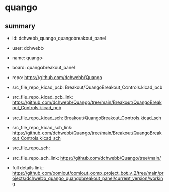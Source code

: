 # quango
 
## summary 
* id: dchwebb_quango_quangobreakout_panel
* user: dchwebb
* name: quango
* board: quangobreakout_panel
* repo: https://github.com/dchwebb/Quango
* src_file_repo_kicad_pcb: Breakout/QuangoBreakout_Controls.kicad_pcb
* src_file_repo_kicad_pcb_link: https://github.com/dchwebb/Quango/tree/main/Breakout/QuangoBreakout_Controls.kicad_pcb
* src_file_repo_kicad_sch: Breakout/QuangoBreakout_Controls.kicad_sch
* src_file_repo_kicad_sch_link: https://github.com/dchwebb/Quango/tree/main/Breakout/QuangoBreakout_Controls.kicad_sch

* src_file_repo_sch: 
* src_file_repo_sch_link: https://github.com/dchwebb/Quango/tree/main/
* full details link: https://github.com/oomlout/oomlout_oomp_project_bot_v_2/tree/main/projects/dchwebb_quango_quangobreakout_panel/current_version/working  







